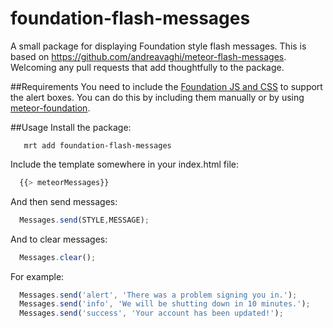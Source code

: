 foundation-flash-messages
=========================

A small package for displaying Foundation style flash messages. This is based on https://github.com/andreavaghi/meteor-flash-messages. Welcoming any pull requests that add thoughtfully to the package.

##Requirements
You need to include the [Foundation JS and CSS](http://foundation.zurb.com/docs/components/alert-boxes.html) to support the alert boxes. You can do this by including them manually or by using [meteor-foundation](https://atmosphere.meteor.com/package/foundation).

##Usage
Install the package:
```
   mrt add foundation-flash-messages
```

Include the template somewhere in your index.html file:
```javascript
  {{> meteorMessages}}
```
And then send messages:
```javascript
  Messages.send(STYLE,MESSAGE);
```
And to clear messages:
```javascript
  Messages.clear();
```
For example:
```javascript
  Messages.send('alert', 'There was a problem signing you in.');
  Messages.send('info', 'We will be shutting down in 10 minutes.');
  Messages.send('success', 'Your account has been updated!');
